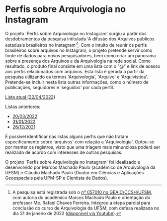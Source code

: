 # Perfis sobre Arquivologia no Instagram
O projeto 'Perfis sobre Arquivologia no Instagram' surgiu a partir dos desdobramentos da pesquisa intitulada 'A difusão dos Arquivos públicos estaduais brasileiros no Instagram'[^1]. Com o intuito de reunir os perfis brasileiros sobre arquivos no Instagram, o projeto pretende servir como fonte de dados para novos pesquisadores, bem como criar um panorama sobre a presença dos Arquivos e da Arquivologia na rede social. Como resultado, o produto final consiste em uma lista com o "@" e link de acesso aos perfis relacionados com arquivos. Esta lista é gerada a partir da pesquisa utilizando os termos 'Arquivologia', 'Arquivo' e 'Arquivística'. Pretende-se incluir nesta lista outras informações, como o número de publicações, seguidores e 'seguidos' por cada perfil.

[Lista atual (22/04/2022)](/lista_atual.md)

Listas anteriores:

- [20/03/2022](/lista_20032022.md)
- [31/01/2022](/lista_31012022.md)
- [28/12/2021](/lista_28122022.md)

É possível identificar nas listas alguns perfis que não tratam especificamente sobre 'arquivos' com relação a 'Arquivologia'. Optou-se por manter os registros, visto que uma triagem mais minunciosa poderá ser realizado de acordo com interesses de outras pesquisas.

O projeto 'Perfis sobre Arquivologia no Instagram' foi idealizado e desenvolvido por Marcos Machado Paulo (acadêmico de Arquivologia da UFSM) e Cláudio Machado Paulo (Doutor em Ciências e Aplicações Geoespaciais pela UPM-SP e Cientista de Dados).


[^1]: A pesquisa está registrada sob o [nº 057010 no GEAIC/CCSH/UFSM](https://portal.ufsm.br/projetos/publico/projetos/view.html?idProjeto=69532), com autoria do acadêmico Marcos Machado Paulo e orientação do professor Me. Rafael Chaves Ferreira. Integrou a etapa parcial para conclusão do curso de Arquivologia da UFSM, com defesa realizada no dia 31 de janeiro de 2022 ([disponível via Youtube](https://www.youtube.com/watch?v=91Chb0Kebz8)).
